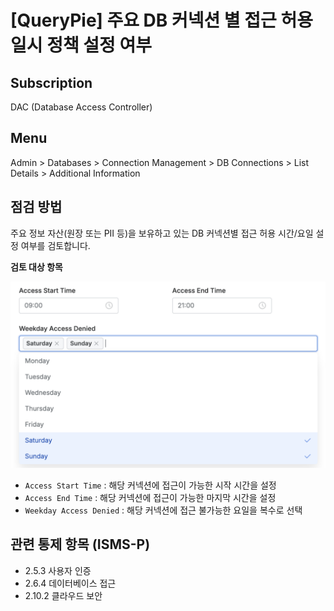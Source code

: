 # [QueryPie] 주요 DB 커넥션 별 접근 허용 일시 정책 설정 여부

## Subscription 
DAC (Database Access Controller)

## Menu 
Admin > Databases > Connection Management > DB Connections > List Details > Additional Information

## 점검 방법 
주요 정보 자산(원장 또는 PII 등)을 보유하고 있는 DB 커넥션별 접근 허용 시간/요일 설정 여부를 검토합니다.

**검토 대상 항목**

![DB Connection Access Restrictions](images/dbconn-temporal-settings.png)
- `Access Start Time` : 해당 커넥션에 접근이 가능한 시작 시간을 설정
- `Access End Time` : 해당 커넥션에 접근이 가능한 마지막 시간을 설정
- `Weekday Access Denied` : 해당 커넥션에 접근 불가능한 요일을 복수로 선택

## 관련 통제 항목 (ISMS-P)
- 2.5.3 사용자 인증
- 2.6.4 데이터베이스 접근
- 2.10.2 클라우드 보안